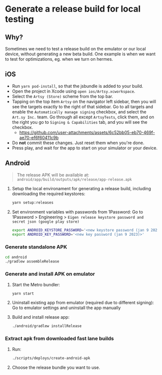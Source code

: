 # Generate a release build for local testing

## Why?

Sometimes we need to test a release build on the emulator or our local device, without generating a new beta build. One example is when we want to test for optimizations, eg. when we turn on hermes.

## iOS

- Run `yarn pod-install`, so that the jsbundle is added to your build.
- Open the project in Xcode using `open ios/Artsy.xcworkspace`.
- Select the `Artsy (Store)` scheme from the top bar.
- Tapping on the top item `Artsy` on the navigator left sidebar, then you will see the targets exactly to the right of that sidebar. Go to all targets and enable the `Automatically manage signing` checkbox, and select the `Art.sy Inc.` team. Go through all except `ArtsyTests`, click them, and on the right you go to `Signing & Capabilities` tab, and you will see the checkbox.
  - https://github.com/user-attachments/assets/6c52bb05-eb70-469f-ae70-ef6f60411c9b
- Do **not** commit these changes. Just reset them when you're done.
- Press play, and wait for the app to start on your simulator or your device.

## Android

> The release APK will be available at: `android/app/build/outputs/apk/release/app-release.apk`

1. Setup the local environament for generating a release build, including downloading the required keystores:
   ```bash
   yarn setup:releases
   ```
2. Set environment variables with passwords from 1Password: Go to 1Password > Engineering > `Eigen release keystore password and secret json (google play store)`
   ```bash
   export ANDROID_KEYSTORE_PASSWORD='<new keystore password (jan 9 2023)>'
   export ANDROID_KEY_PASSWORD='<new key password (jan 9 2023)>'
   ```

### Generate standalone APK

```bash
cd android
./gradlew assembleRelease
```

### Generate and install APK on emulator

1. Start the Metro bundler:

   ```bash
   yarn start
   ```

2. Uninstall existing app from emulator (required due to different signing): Go to emulator settings and uninstall the app manually

3. Build and install release app:
   ```bash
   ./android/gradlew installRelease
   ```

### Extract apk from downloaded fast lane builds

1. Run:

   ```bash
   ./scripts/deploys/create-android-apk
   ```

2. Choose the release bundle you want to use.
